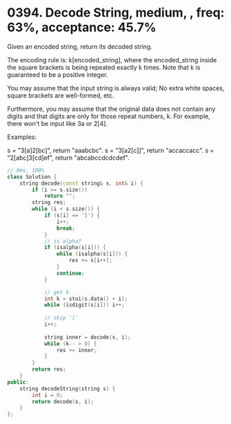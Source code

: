 # 0394. Decode String, medium, , freq: 63%, acceptance: 45.7%

Given an encoded string, return its decoded string.

The encoding rule is: k[encoded_string], where the encoded_string inside the square brackets is being repeated exactly k times. Note that k is guaranteed to be a positive integer.

You may assume that the input string is always valid; No extra white spaces, square brackets are well-formed, etc.

Furthermore, you may assume that the original data does not contain any digits and that digits are only for those repeat numbers, k. For example, there won't be input like 3a or 2[4].

Examples:

s = "3[a]2[bc]", return "aaabcbc".
s = "3[a2[c]]", return "accaccacc".
s = "2[abc]3[cd]ef", return "abcabccdcdcdef".
```c++
// 0ms, 100%
class Solution {
    string decode(const string& s, int& i) {
        if (i >= s.size())
            return "";
        string res;
        while (i < s.size()) {
            if (s[i] == ']') {
                i++;
                break;
            }
            // is alpha?
            if (isalpha(s[i])) {
                while (isalpha(s[i])) {
                    res += s[i++];
                }
                continue;
            }

            // get k
            int k = stoi(s.data() + i);
            while (isdigit(s[i])) i++;
            
            // skip '['
            i++;
            
            string inner = decode(s, i);
            while (k-- > 0) {
                res += inner;
            }
        }
        return res;
    }
public:
    string decodeString(string s) {
        int i = 0;
        return decode(s, i);
    }
};
```
